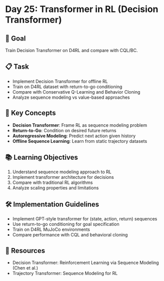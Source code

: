 # Day 25: Transformer in RL (Decision Transformer)

## 🎯 Goal
Train Decision Transformer on D4RL and compare with CQL/BC.

## 📋 Task
- Implement Decision Transformer for offline RL
- Train on D4RL dataset with return-to-go conditioning
- Compare with Conservative Q-Learning and Behavior Cloning
- Analyze sequence modeling vs value-based approaches

## 🔑 Key Concepts
- **Decision Transformer**: Frame RL as sequence modeling problem
- **Return-to-Go**: Condition on desired future returns
- **Autoregressive Modeling**: Predict next action given history
- **Offline Sequence Learning**: Learn from static trajectory datasets

## 📚 Learning Objectives
1. Understand sequence modeling approach to RL
2. Implement transformer architecture for decisions
3. Compare with traditional RL algorithms
4. Analyze scaling properties and limitations

## 🛠️ Implementation Guidelines
- Implement GPT-style transformer for (state, action, return) sequences
- Use return-to-go conditioning for goal specification
- Train on D4RL MuJoCo environments
- Compare performance with CQL and behavioral cloning

## 📖 Resources
- Decision Transformer: Reinforcement Learning via Sequence Modeling (Chen et al.)
- Trajectory Transformer: Sequence Modeling for RL 